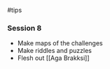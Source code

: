 #tips 
### Session 8
- Make maps of the challenges
- Make riddles and puzzles
- Flesh out [[Aga Brakksi]]